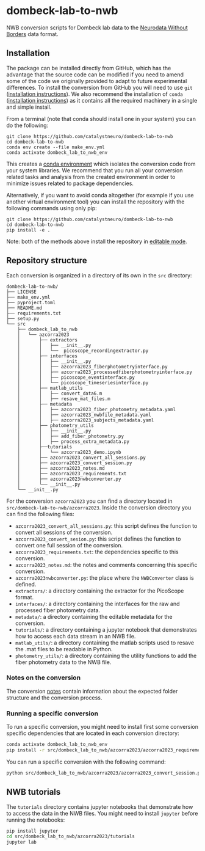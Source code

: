 # dombeck-lab-to-nwb
NWB conversion scripts for Dombeck lab data to the [Neurodata Without Borders](https://nwb-overview.readthedocs.io/) data format.


## Installation
The package can be installed directly from GitHub, which has the advantage that the source code can be modified if you need to amend some of the code we originally provided to adapt to future experimental differences.
To install the conversion from GitHub you will need to use `git` ([installation instructions](https://github.com/git-guides/install-git)). We also recommend the installation of `conda` ([installation instructions](https://docs.conda.io/en/latest/miniconda.html)) as it contains
all the required machinery in a single and simple install.

From a terminal (note that conda should install one in your system) you can do the following:

```
git clone https://github.com/catalystneuro/dombeck-lab-to-nwb
cd dombeck-lab-to-nwb
conda env create --file make_env.yml
conda activate dombeck_lab_to_nwb_env
```

This creates a [conda environment](https://docs.conda.io/projects/conda/en/latest/user-guide/concepts/environments.html) which isolates the conversion code from your system libraries.
We recommend that you run all your conversion related tasks and analysis from the created environment in order to minimize issues related to package dependencies.

Alternatively, if you want to avoid conda altogether (for example if you use another virtual environment tool)
you can install the repository with the following commands using only pip:

```
git clone https://github.com/catalystneuro/dombeck-lab-to-nwb
cd dombeck-lab-to-nwb
pip install -e .
```

Note:
both of the methods above install the repository in [editable mode](https://pip.pypa.io/en/stable/cli/pip_install/#editable-installs).

## Repository structure
Each conversion is organized in a directory of its own in the `src` directory:

    dombeck-lab-to-nwb/
    ├── LICENSE
    ├── make_env.yml
    ├── pyproject.toml
    ├── README.md
    ├── requirements.txt
    ├── setup.py
    └── src
        ├── dombeck_lab_to_nwb
        │   └── azcorra2023
        │       ├── extractors
        │       │   ├── __init__.py
        │       │   └──  picoscope_recordingextractor.py
        │       ├── interfaces
        │       │   ├── __init__.py
        │       │   ├── azcorra2023_fiberphotometryinterface.py
        │       │   ├── azcorra2023_processedfiberphotometryinterface.py
        │       │   ├── picoscope_eventinterface.py
        │       │   └── picoscope_timeseriesinterface.py
        │       ├── matlab_utils
        │       │   ├── convert_data6.m
        │       │   ├── resave_mat_files.m
        │       ├── metadata
        │       │   ├── azcorra2023_fiber_photometry_metadata.yaml
        │       │   ├── azcorra2023_nwbfile_metadata.yaml
        │       │   ├── azcorra2023_subjects_metadata.yaml
        │       ├── photometry_utils
        │       │   ├── __init__.py
        │       │   ├── add_fiber_photometry.py
        │       │   ├── process_extra_metadata.py
        │       ├──tutorials
        │       │   └── azcorra2023_demo.ipynb
        │       ├── azcorra2023_convert_all_sessions.py
        │       ├── azcorra2023_convert_session.py
        │       ├── azcorra2023_notes.md
        │       ├── azcorra2023_requirements.txt
        │       ├── azcorra2023nwbconverter.py
        │       └── __init__.py
        └── __init__.py

For the conversion `azcorra2023` you can find a directory located in `src/dombeck-lab-to-nwb/azcorra2023`.
Inside the conversion directory you can find the following files:

* `azcorra2023_convert_all_sessions.py`: this script defines the function to convert all sessions of the conversion.
* `azcorra2023_convert_sesion.py`: this script defines the function to convert one full session of the conversion.
* `azcorra2023_requirements.txt`: the dependencies specific to this conversion.
* `azcorra2023_notes.md`: the notes and comments concerning this specific conversion.
* `azcorra2023nwbconverter.py`: the place where the `NWBConverter` class is defined.
* `extractors/`: a directory containing the extractor for the PicoScope format.
* `interfaces/`: a directory containing the interfaces for the raw and processed fiber photometry data.
* `metadata/`: a directory containing the editable metadata for the conversion.
* `tutorials/`: a directory containing a jupyter notebook that demonstrates how to access each data stream in an NWB file.
* `matlab_utils/`: a directory containing the matlab scripts used to resave the .mat files to be readable in Python.
* `photometry_utils/`: a directory containing the utility functions to add the fiber photometry data to the NWB file.

### Notes on the conversion

The conversion [notes](https://github.com/catalystneuro/dombeck-lab-to-nwb/blob/main/src/dombeck_lab_to_nwb/azcorra2023/azcorra2023_notes.md)
contain information about the expected folder structure and the conversion process.

### Running a specific conversion
To run a specific conversion, you might need to install first some conversion specific dependencies that are located in each conversion directory:

```bash
conda activate dombeck_lab_to_nwb_env
pip install -r src/dombeck_lab_to_nwb/azcorra2023/azcorra2023_requirements.txt
```

You can run a specific conversion with the following command:
```bash
python src/dombeck_lab_to_nwb/azcorra2023/azcorra2023_convert_session.py
```

## NWB tutorials

The `tutorials` directory contains jupyter notebooks that demonstrate how to access the data in the NWB files.
You might need to install `jupyter` before running the notebooks:

```bash
pip install jupyter
cd src/dombeck_lab_to_nwb/azcorra2023/tutorials
jupyter lab
```

